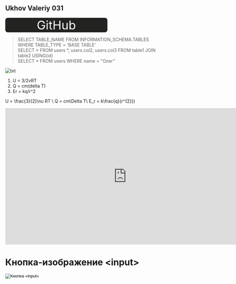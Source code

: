 ## Ukhov Valeriy 031

<style>
.button_1670212770427 {
    display: inline-block !important;
    text-decoration: none !important;
    background-color: #232422 !important;
    color: #ffffff !important;
    border: 0px solid #000000 !important;
    border-radius: 8px !important;
    font-size: 38px !important;
    padding: 0px 100px !important; 
    transition: all 0.8s ease !important;
}
.button_1670212770427:hover{
    text-decoration: none !important; 
    background-color: #f2f2f2 !important;
    color: #2e342c !important;
    border-color: #006089 !important;
}
</style>
<a href="https://github.com/INullOP/INullOP.github.io" class="button_1670212770427" target="_blank">
  GitHub
</a>

>SELECT TABLE_NAME FROM INFORMATION_SCHEMA.TABLES WHERE TABLE_TYPE = 'BASE TABLE' <br>
>SELECT * FROM users *, users.col2, users.col3  FROM table1 JOIN table2 USING(id) <br>
>SELECT * FROM users WHERE name = "Олег"

![txt](https://user-images.githubusercontent.com/114376270/200225977-bbc83422-53fd-4fa7-97f2-883cc2b02b2f.png)

1. U = 3/2vRT
2. Q = cm(delta T)
3. Er = kq/r^2

U = \frac{3}{2}\nu RT \\
Q = cm\Delta T\\
E_r = k\frac{q}{r^{2}})

<iframe width="768" height="432" src="https://miro.com/app/live-embed/uXjVP8iI3D8=/?moveToViewport=83,-975,1385,676&embedId=984897079287" frameborder="0" scrolling="no" allowfullscreen></iframe>

<!DOCTYPE html>
<html>
	<head>
		<meta charset="utf-8">
		<title>Кнопка-изображение </title>
	<body>
		<h1>Кнопка-изображение &lt;input&gt;</h1>
		<input type="image" src="/images/blog/72/button.png" alt="Кнопка «input»">
	</body>
</html>

